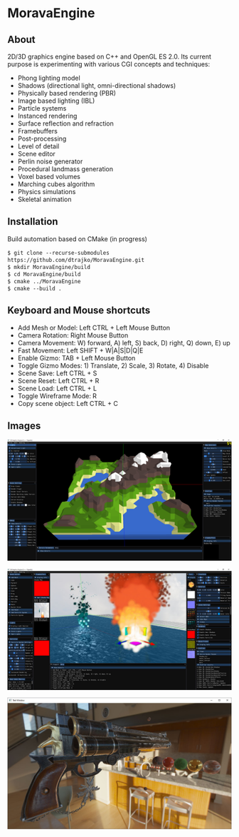 # MoravaEngine

## About
2D/3D graphics engine based on C++ and OpenGL ES 2.0.
Its current purpose is experimenting with various CGI concepts and techniques:

* Phong lighting model
* Shadows (directional light, omni-directional shadows)
* Physically based rendering (PBR)
* Image based lighting (IBL)
* Particle systems
* Instanced rendering
* Surface reflection and refraction
* Framebuffers
* Post-processing
* Level of detail
* Scene editor
* Perlin noise generator
* Procedural landmass generation
* Voxel based volumes
* Marching cubes algorithm
* Physics simulations
* Skeletal animation

## Installation
Build automation based on CMake (in progress)

```
$ git clone --recurse-submodules https://github.com/dtrajko/MoravaEngine.git
$ mkdir MoravaEngine/build
$ cd MoravaEngine/build
$ cmake ../MoravaEngine
$ cmake --build .
```

## Keyboard and Mouse shortcuts

* Add Mesh or Model: Left CTRL + Left Mouse Button  
* Camera Rotation: Right Mouse Button  
* Camera Movement: W) forward, A) left, S) back, D) right, Q) down, E) up  
* Fast Movement: Left SHIFT + W|A|S|D|Q|E  
* Enable Gizmo: TAB + Left Mouse Button  
* Toggle Gizmo Modes: 1) Translate, 2) Scale, 3) Rotate, 4) Disable  
* Scene Save: Left CTRL + S  
* Scene Reset: Left CTRL + R  
* Scene Load: Left CTRL + L  
* Toggle Wireframe Mode: R  
* Copy scene object: Left CTRL + C  

## Images

![image](https://raw.githubusercontent.com/dtrajko/MoravaEngine/master/MoravaEngine/Screenshots/2020-08-12_16-53-48.png)

![image](https://raw.githubusercontent.com/dtrajko/MoravaEngine/master/MoravaEngine/Screenshots/2020-07-08_0158.jpg)

![image](https://raw.githubusercontent.com/dtrajko/MoravaEngine/master/MoravaEngine/Screenshots/2020-03-18-0101.jpg)

